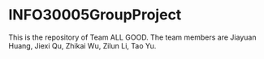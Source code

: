 # INFO30005GroupProject

This is the repository of Team ALL GOOD.
The team members are Jiayuan Huang, Jiexi Qu, Zhikai Wu, Zilun Li, Tao Yu.
